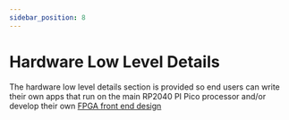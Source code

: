 ```yaml
---
sidebar_position: 8
---
```


# Hardware Low Level Details

The hardware low level details section is provided so end users can write their own apps that run on the main RP2040 PI Pico processor and/or develop their own [FPGA front end design](/hardware-low-level-details/ice40-fpga/)